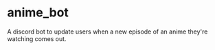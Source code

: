 # anime_bot
A discord bot to update users when a new episode of an anime they're watching comes out.
